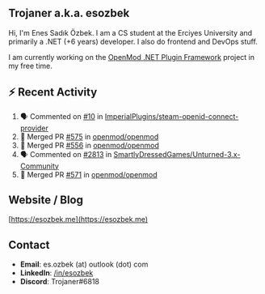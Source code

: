 ##  Trojaner a.k.a. esozbek
Hi, I'm Enes Sadık Özbek. I am a CS student at the Erciyes University and primarily a .NET (+6 years) developer. I also do frontend and DevOps stuff.

I am currently working on the [OpenMod .NET Plugin Framework](https://github.com/openmod/openmod) project in my free time. 

## :zap: Recent Activity

<!--START_SECTION:activity-->
1. 🗣 Commented on [#10](https://github.com/ImperialPlugins/steam-openid-connect-provider/issues/10) in [ImperialPlugins/steam-openid-connect-provider](https://github.com/ImperialPlugins/steam-openid-connect-provider)
2. 🎉 Merged PR [#575](https://github.com/openmod/openmod/pull/575) in [openmod/openmod](https://github.com/openmod/openmod)
3. 🎉 Merged PR [#556](https://github.com/openmod/openmod/pull/556) in [openmod/openmod](https://github.com/openmod/openmod)
4. 🗣 Commented on [#2813](https://github.com/SmartlyDressedGames/Unturned-3.x-Community/issues/2813) in [SmartlyDressedGames/Unturned-3.x-Community](https://github.com/SmartlyDressedGames/Unturned-3.x-Community)
5. 🎉 Merged PR [#571](https://github.com/openmod/openmod/pull/571) in [openmod/openmod](https://github.com/openmod/openmod)
<!--END_SECTION:activity-->

## Website / Blog
[https://esozbek.me](https://esozbek.me)

## Contact
- **Email**: es.ozbek (at) outlook (dot) com
- **LinkedIn**: [/in/esozbek](https://linkedin.com/in/esozbek)
- **Discord**: Trojaner#6818
